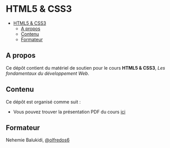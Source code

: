 # HTML5 & CSS3

- [HTML5 \& CSS3](#html5--css3)
  - [A propos](#a-propos)
  - [Contenu](#contenu)
  - [Formateur](#formateur)

## A propos

Ce dépôt contient du matériel de soutien pour le cours **HTML5 & CSS3**, *Les fondamentaux du développement Web*.

## Contenu

Ce dépôt est organisé comme suit :

- Vous pouvez trouver la présentation PDF du cours [ici](./Support%20HTML%205%20&%20CSS%203.pdf)

## Formateur

Nehemie Balukidi, [@olfredos6](https://github.com/Olfredos6)
